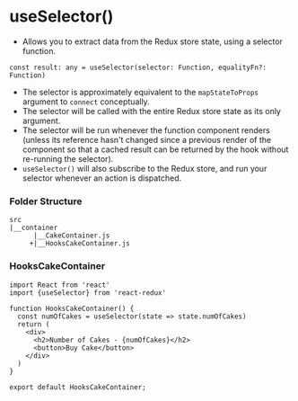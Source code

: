 #  useSelector()

- Allows you to extract data from the Redux store state, using a selector function.

```
const result: any = useSelector(selector: Function, equalityFn?: Function)
```

- The selector is approximately equivalent to the `mapStateToProps` argument to `connect` conceptually.
- The selector will be called with the entire Redux store state as its only argument.
- The selector will be run whenever the function component renders (unless its reference hasn't changed since a previous render of the component so that a cached result can be returned by the hook without re-running the selector).
-  `useSelector()` will also subscribe to the Redux store, and run your selector whenever an action is dispatched.

### Folder Structure

```
src
|__container
      |__CakeContainer.js
     +|__HooksCakeContainer.js

```

### HooksCakeContainer

```
import React from 'react'
import {useSelector} from 'react-redux'

function HooksCakeContainer() {
  const numOfCakes = useSelector(state => state.numOfCakes)
  return (
    <div>
      <h2>Number of Cakes - {numOfCakes}</h2>
      <button>Buy Cake</button>
    </div>
  )
}

export default HooksCakeContainer;
```

